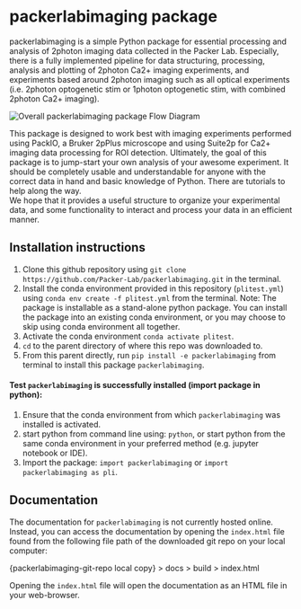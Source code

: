 # packerlabimaging package

packerlabimaging is a simple Python package for essential processing and analysis of 2photon imaging data collected in the Packer Lab. 
Especially, there is a fully implemented pipeline for data structuring, processing, analysis and plotting of 2photon Ca2+ imaging experiments, and experiments based around 2photon imaging such as all optical experiments (i.e. 2photon optogenetic stim or 1photon optogenetic stim, with combined 2photon Ca2+ imaging).

![Overall packerlabimaging package Flow Diagram](https://github.com/Packer-Lab/packerlabimaging/blob/7e16cf76588fa3fa34f634b9b455d9f386c54226/files/Overall%20Package%20Flow%20Diagram.drawio.png "Overall Flow Diagram")

This package is designed to work best with imaging experiments performed using PackIO, a Bruker 2pPlus microscope and using Suite2p for Ca2+ imaging 
data processing for ROI detection. Ultimately, the goal of this package is to jump-start your own analysis of your awesome experiment. 
It should be completely usable and understandable for anyone with the correct data in hand and basic knowledge of Python. There are tutorials to help along the way.  
We hope that it provides a useful structure to organize your experimental data, and some functionality to interact and process your data in an efficient manner. 

## Installation instructions

1. Clone this github repository using `git clone https://github.com/Packer-Lab/packerlabimaging.git` in the terminal. 
2. Install the conda environment provided in this repository (`plitest.yml`) using `conda env create -f plitest.yml` from the terminal. Note: The package is installable as a stand-alone python package. You can install the package into an existing conda environment, or you may choose to skip using conda environment all together. 
3. Activate the conda environment `conda activate plitest`.
4. `cd` to the parent directory of where this repo was downloaded to.
5. From this parent directly, run `pip install -e packerlabimaging` from terminal to install this package `packerlabimaging`.

#### Test `packerlabimaging` is successfully installed (import package in python):
1. Ensure that the conda environment from which `packerlabimaging` was installed is activated.
2. start python from command line using: `python`, or start python from the same conda environment in your preferred method (e.g. jupyter notebook or IDE).
3. Import the package: `import packerlabimaging` or `import packerlabimaging as pli`.

## Documentation

The documentation for `packerlabimaging` is not currently hosted online. 
Instead, you can access the documentation by opening the `index.html` file found from the following file path of the downloaded git repo on your local computer:

{packerlabimaging-git-repo local copy} > docs > build > index.html

Opening the `index.html` file will open the documentation as an HTML file in your web-browser.

